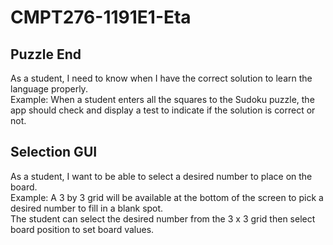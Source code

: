 # CMPT276-1191E1-Eta

## Puzzle End
As a student, I need to know when I have the correct solution to learn the language properly.  
Example: When a student enters all the squares to the Sudoku puzzle, the app should check and display a test to indicate if the solution is correct or not.

## Selection GUI
As a student, I want to be able to select a desired number to place on the board.  
Example: A 3 by 3 grid will be available at the bottom of the screen to pick a desired number to fill in a blank spot.  
         The student can select the desired number from the 3 x 3 grid then select board position to set board values.